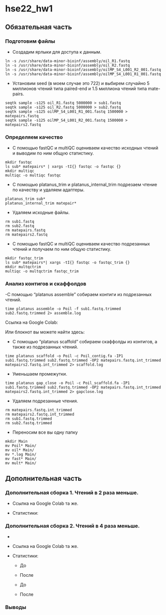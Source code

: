 # hse22_hw1

## Обязательная часть
### Подготовим файлы

- Создадим ярлыки для доступа к данным.

```
ln -s /usr/share/data-minor-bioinf/assembly/oil_R1.fastq
ln -s /usr/share/data-minor-bioinf/assembly/oil_R2.fastq
ln -s /usr/share/data-minor-bioinf/assembly/oilMP_S4_L001_R2_001.fastq
ln -s /usr/share/data-minor-bioinf/assembly/oilMP_S4_L001_R1_001.fastq
```

- Установим seed (в моем случае это 722) и выбирем случайно 5 миллионов чтений типа paired-end и 1.5 миллиона чтений типа mate-pairs.

```
seqtk sample -s125 oil_R1.fastq 5000000 > sub1.fastq
seqtk sample -s125 oil_R2.fastq 5000000 > sub2.fastq
seqtk sample -s125 oilMP_S4_L001_R1_001.fastq 1500000 > matepairs.fastq
seqtk sample -s125 oilMP_S4_L001_R2_001.fastq 1500000 > matepairs2.fastq
```

### Определяем качество 

- С помощью fastQC и multiQC оцениваем качество исходных чтений и выводим по ним общую статистику.
```
mkdir fastqc
ls sub* matepairs* | xargs -tI{} fastqc -o fastqc {}
mkdir multiqc
multiqc -o multiqc fastqc
```


- С помощью platanus_trim и platanus_internal_trim подрезаем чтение по качеству и удаляем адаптеры.
```
platanus_trim sub*
platanus_internal_trim matepair*
```
- Удаляем исходные файлы.
```
rm sub1.fastq
rm sub2.fastq
rm matepairs.fastq 
rm matepairs2.fastq
```

- С помощью  fastQC и multiQC оцениваем качество подрезанных чтений и получаем по ним общую статистику.
```
mkdir fastqc_trim
ls sub* matepairs*| xargs -tI{} fastqc -o fastqc_trim {}
mkdir multqctrim
multiqc -o multqctrim fastqc_trim
```


### Анализ контигов и скаффолдов
-С помощью “platanus assemble” собираем контиги из подрезанных чтений.
```
time platanus assemble -o Poil -f sub1.fastq.trimmed sub2.fastq.trimmed 2> assemble.log
```
Ссылка на Google Colab: 

Или блокнот вы можете найти здесь: 

- С помощью “platanus scaffold” собираем скаффолды из контигов, а также из подрезанных чтений.
```
time platanus scaffold -o Poil -c Poil_contig.fa -IP1 sub1.fastq.trimmed sub2.fastq.trimmed -OP2 matepairs.fastq.int_trimmed matepairs2.fastq.int_trimmed 2> scaffold.log
```
- Уменьшаем промежутки.
```
time platanus gap_close -o Poil -c Poil_scaffold.fa -IP1 sub1.fastq.trimmed sub2.fastq.trimmed -OP2 matepairs.fastq.int_trimmed  matepairs2.fastq.int_trimmed 2> gapclose.log
```
- Удаляем подрезанные чтения.
```
rm matepairs.fastq.int_trimmed
rm matepairs2.fastq.int_trimmed
rm sub1.fastq.trimmed
rm sub2.fastq.trimmed
```
- Переносим все вы одну папку

```
mkdir Main
mv Poil* Main/
mv oil* Main/
mv *.log Main/
mv fast* Main/
mv mult* Main/
```


## Дополнительная часть
### Дополнительная сборка 1. Чтений в 2 раза меньше.



- Ссылка на Google Colab та же.

 - Статистики:

### Дополнительная сборка 2. Чтений в 4 раза меньше.

- 

- Ссылка на Google Colab та же.

 - Статистики:
    - До 
    - После 
    
    - До 
  
    - После 
    
    
    
    
 ### Выводы
